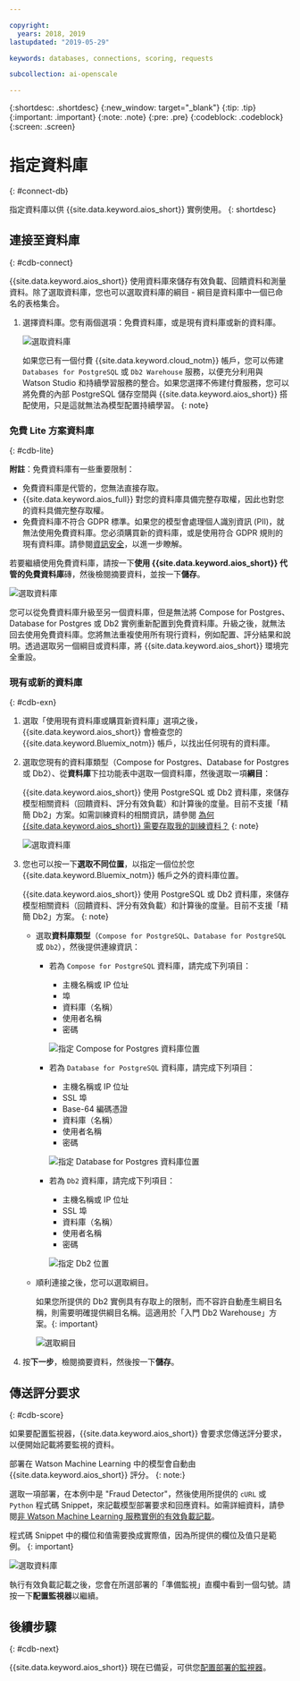 ```yaml
---

copyright:
  years: 2018, 2019
lastupdated: "2019-05-29"

keywords: databases, connections, scoring, requests

subcollection: ai-openscale

---
```


{:shortdesc: .shortdesc}
{:new_window: target="_blank"}
{:tip: .tip}
{:important: .important}
{:note: .note}
{:pre: .pre}
{:codeblock: .codeblock}
{:screen: .screen}

# 指定資料庫
{: #connect-db}

指定資料庫以供 {{site.data.keyword.aios_short}} 實例使用。
{: shortdesc}

## 連接至資料庫
{: #cdb-connect}

{{site.data.keyword.aios_short}} 使用資料庫來儲存有效負載、回饋資料和測量資料。除了選取資料庫，您也可以選取資料庫的綱目 - 綱目是資料庫中一個已命名的表格集合。

1.  選擇資料庫。您有兩個選項：免費資料庫，或是現有資料庫或新的資料庫。

    ![選取資料庫](images/gs-config-database.png)

    如果您已有一個付費 {{site.data.keyword.cloud_notm}} 帳戶，您可以佈建 `Databases for PostgreSQL` 或 `Db2 Warehouse` 服務，以便充分利用與 Watson Studio 和持續學習服務的整合。如果您選擇不佈建付費服務，您可以將免費的內部 PostgreSQL 儲存空間與 {{site.data.keyword.aios_short}} 搭配使用，只是這就無法為模型配置持續學習。
    {: note}

### 免費 Lite 方案資料庫
{: #cdb-lite}

**附註**：免費資料庫有一些重要限制：

- 免費資料庫是代管的，您無法直接存取。
- {{site.data.keyword.aios_full}} 對您的資料庫具備完整存取權，因此也對您的資料具備完整存取權。
- 免費資料庫不符合 GDPR 標準。如果您的模型會處理個人識別資訊 (PII)，就無法使用免費資料庫。您必須購買新的資料庫，或是使用符合 GDPR 規則的現有資料庫。請參閱[資訊安全](/docs/services/ai-openscale?topic=ai-openscale-is-ov)，以進一步瞭解。

若要繼續使用免費資料庫，請按一下**使用 {{site.data.keyword.aios_short}} 代管的免費資料庫**磚，然後檢閱摘要資料，並按一下**儲存**。

  ![選取資料庫](images/gs-config-database2.png)
  
您可以從免費資料庫升級至另一個資料庫，但是無法將 Compose for Postgres、Database for Postgres 或 Db2 實例重新配置到免費資料庫。升級之後，就無法回去使用免費資料庫。您將無法重複使用所有現行資料，例如配置、評分結果和說明。透過選取另一個綱目或資料庫，將 {{site.data.keyword.aios_short}} 環境完全重設。



### 現有或新的資料庫
{: #cdb-exn}

1.  選取「使用現有資料庫或購買新資料庫」選項之後，{{site.data.keyword.aios_short}} 會檢查您的 {{site.data.keyword.Bluemix_notm}} 帳戶，以找出任何現有的資料庫。

1.  選取您現有的資料庫類型（Compose for Postgres、Database for Postgres 或 Db2）、從**資料庫**下拉功能表中選取一個資料庫，然後選取一項**綱目**：

    {{site.data.keyword.aios_short}} 使用 PostgreSQL 或 Db2 資料庫，來儲存模型相關資料（回饋資料、評分有效負載）和計算後的度量。目前不支援「精簡 Db2」方案。如需訓練資料的相關資訊，請參閱 [ 為何 {{site.data.keyword.aios_short}} 需要存取我的訓練資料？](/docs/services/ai-openscale?topic=ai-openscale-trainingdata#trainingdata)
    {: note}

    ![選取資料庫](images/gs-config-database3.png)

1.  您也可以按一下**選取不同位置**，以指定一個位於您 {{site.data.keyword.Bluemix_notm}} 帳戶之外的資料庫位置。

    {{site.data.keyword.aios_short}} 使用 PostgreSQL 或 Db2 資料庫，來儲存模型相關資料（回饋資料、評分有效負載）和計算後的度量。目前不支援「精簡 Db2」方案。
    {: note}

    - 選取**資料庫類型**（`Compose for PostgreSQL`、`Database for PostgreSQL` 或 `Db2`），然後提供連線資訊：

        - 若為 `Compose for PostgreSQL` 資料庫，請完成下列項目：

            - 主機名稱或 IP 位址
            - 埠
            - 資料庫（名稱）
            - 使用者名稱
            - 密碼

            ![指定 Compose for Postgres 資料庫位置](images/db-config-cpostgres.png)

        - 若為 `Database for PostgreSQL` 資料庫，請完成下列項目：

            - 主機名稱或 IP 位址
            - SSL 埠
            - Base-64 編碼憑證
            - 資料庫（名稱）
            - 使用者名稱
            - 密碼

            ![指定 Database for Postgres 資料庫位置](images/db-config-dpostgres.png)

        - 若為 `Db2` 資料庫，請完成下列項目：

            - 主機名稱或 IP 位址
            - SSL 埠
            - 資料庫（名稱）
            - 使用者名稱
            - 密碼

            ![指定 Db2 位置](images/db-config-db2.png)

    - 順利連接之後，您可以選取綱目。

      如果您所提供的 Db2 實例具有存取上的限制，而不容許自動產生綱目名稱，則需要明確提供綱目名稱。這適用於「入門 Db2 Warehouse」方案。{: important}

      ![選取綱目](images/gs-config-database5.png)

1.  按**下一步**，檢閱摘要資料，然後按一下**儲存**。

## 傳送評分要求
{: #cdb-score}

如果要配置監視器，{{site.data.keyword.aios_short}} 會要求您傳送評分要求，以便開始記載將要監視的資料。

部署在 Watson Machine Learning 中的模型會自動由 {{site.data.keyword.aios_short}} 評分。
{: note:}

選取一項部署，在本例中是 "Fraud Detector"，然後使用所提供的 `cURL` 或 `Python` 程式碼 Snippet，來記載模型部署要求和回應資料。如需詳細資料，請參閱[非 Watson Machine Learning 服務實例的有效負載記載](/docs/services/ai-openscale?topic=ai-openscale-cml-connect)。

程式碼 Snippet 中的欄位和值需要換成實際值，因為所提供的欄位及值只是範例。
{: important}

![選取資料庫](images/config-send-scoring.png)

執行有效負載記載之後，您會在所選部署的「準備監視」直欄中看到一個勾號。請按一下**配置監視器**以繼續。

## 後續步驟
{: #cdb-next}

{{site.data.keyword.aios_short}} 現在已備妥，可供您[配置部署的監視器](/docs/services/ai-openscale?topic=ai-openscale-mo-config)。
